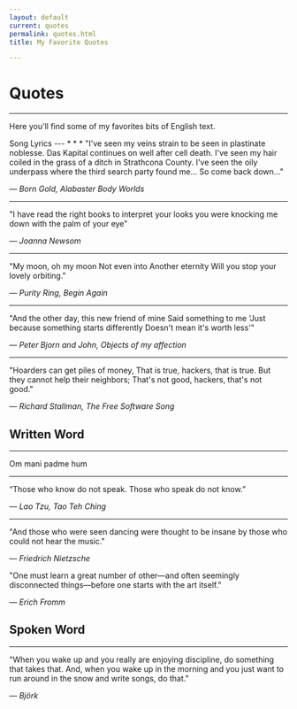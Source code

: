```yaml
---
layout: default
current: quotes
permalink: quotes.html
title: My Favorite Quotes

---
```


<div class="special jumbotron">
  <div class="container">
    <h1>Quotes</h1>
    <hr>
    <p>Here you'll find some of my favorites bits of English text.</p>

    
  </div>

<div class="container">

<div markdown="1">
Song Lyrics
---
* * *
"I've seen my veins strain to be seen in plastinate noblesse.
Das Kapital continues on well after cell death.
I've seen my hair coiled in the grass of a ditch in Strathcona County.
I've seen the oily underpass where the third search party found me...
So come back down..."

― *Born Gold, Alabaster Body Worlds*
* * *
"I have read the right books 
to interpret your looks 
you were knocking me down 
with the palm of your eye"

― *Joanna Newsom*
* * *
"My moon, oh my moon
Not even into
Another eternity
Will you stop your lovely orbiting."

― *Purity Ring, Begin Again*
* * *
"And the other day, this new friend of mine
Said something to me
'Just because something starts differently
Doesn't mean it's worth less'"

― *Peter Bjorn and John, Objects of my affection*
* * *
"Hoarders can get piles of money,
That is true, hackers, that is true.
But they cannot help their neighbors;
That's not good, hackers, that's not good."

― *Richard Stallman, The Free Software Song*

Written Word
---
* * *
Om mani padme hum
* * * 
“Those who know do not speak. Those who speak do not know.” 

― *Lao Tzu, Tao Teh Ching*
* * *
"And those who were seen dancing were thought to be insane by those who could not hear the music."

― *Friedrich Nietzsche*

"One must learn a great number of other—and often seemingly disconnected things—before one starts with the art itself."

― *Erich Fromm*

Spoken Word
---
* * *
"When you wake up and you really are enjoying discipline, do something that takes that. And, when you wake up in the morning and you just want to run around in the snow and write songs, do that."

― *Björk*
</div>

</div>
</div>

